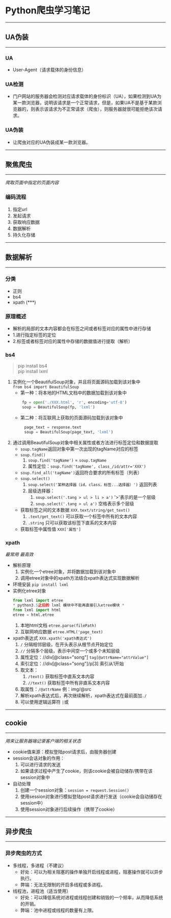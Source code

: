 # Python爬虫学习笔记

---

## UA伪装

---

### UA
+ User-Agent（请求载体的身份信息）<br>
### UA检测
+ 门户网站的服务器会检测对应请求载体的身份标识（UA），如果检测到UA为某一款浏览器，说明该请求是一个正常请求，但是，如果UA不是基于某款浏览器的，则表示该请求为不正常请求（爬虫），则服务器就很可能拒绝该次请求。<br>
### UA伪装
+ 让爬虫对应的UA伪装成某一款浏览器。<br>

---

## 聚焦爬虫

---

*爬取页面中指定的页面内容*
### 编码流程
1. 指定url
2. 发起请求
3. 获取响应数据
4. 数据解析
5. 持久化存储

---

## 数据解析

---

### 分类
+ 正则
+ bs4
+ xpath (***)

### 原理概述
+ 解析的局部的文本内容都会在标签之间或者标签对应的属性中进行存储
+ 1.进行指定标签的定位
+ 2.标签或者标签对应的属性中存储的数据值进行提取（解析）

### bs4
> pip install bs4<br>
> pip install lxml<br>
1. 实例化一个BeautifulSoup对象，并且将页面源码加载到该对象中<br>
`from bs4 import BeautifulSoup`
    + 第一种：将本地的HTML文档中的数据加载到该对象中<br>
    ```python
        fp = open('./XXX.html', 'r', encoding='utf-8')
        soup = BeautifulSoup(fp, 'lxml')
    ```
    + 第二种：将互联网上获取的页面源码加载到该对象中<br>
   ```python
        page_text = response.text
        soup = BeautifulSoup(page_text, 'lxml')
   ```
2. 通过调用BeautifulSoup对象中相关属性或者方法进行标签定位和数据提取<br>
   + `soup.tagName`返回对象中第一次出现的tagName对应的标签
   + `soup.find()`
      1. `soup.find('tagName')` = `soup.tagName`
      2. 属性定位：`soup.find('tagName', class_/id/attr='XXX')`
   + `soup.find_all('tagName')`返回符合要求的所有标签（列表）
   + `soup.select()`
      1. `soup.select('某种选择器（id，class，标签...选择器）')` 返回列表
      2. 层级选择器：
         1. `soup.select('.tang > ul > li > a')` '>'表示的是一个层级
         2. `soup.select('.tang > ul a')` 空格表示多个层级
   + 获取标签之间的文本数据 `XXX.text/string/get_text()`
      1. `.text/get_text()` 可以获取一个标签中所有的文本内容
      2. `.string` 只可以获取该标签下直系的文本内容
   + 获取标签中属性值 `XXX['属性']`

### xpath
*最常用 最高效*
+ 解析原理
  1. 实例化一个etree对象，并将数据加载到该对象中
  2. 调用etree对象中的xpath方法结合xpath表达式实现数据解析
+ 环境安装 `pip install lxml`
+ 实例化etree对象
    ```python
    from lxml import etree
    * python3.5之后的 lxml 模块中不能再直接引入etree模块 *
    from lxml import html
    etree = html.etree
    ```
    1. 本地html文档 `etree.parse(filePath)`
    2. 互联网响应数据 `etree.HTML('page_text)`
+ xpath表达式 `XXX.xpath('xpath表达式')`
    1. `/` 分隔相邻层级，在开头表示从根节点开始定位
    2. `//` 分隔多个层级，表示中间空一个或多个未知层级
    3. 属性定位：//div[@class="song"] `tag[@attrName="attrValue"]`
    4. 索引定位：//div[@class="song"]/p[3] 索引从1开始
    5. 取文本：
        1. `/text()` 获取标签中直系文本内容
        2. `//text()` 获取标签中所有非直系文本内容
    6. 取属性：`/@attrName` 例：img/@src
    7. 解析xpath表达式后，再次继续解析，xpath表达式在最前面加`./`
    8. 可以使用逻辑运算符 `|`或

---

## cookie

---

*用来让服务器端记录客户端的相关状态*
+ cookie值来源：模拟登陆post请求后，由服务器创建
+ session会话对象的作用：
    1. 可以进行请求的发送
    2. 如果请求过程中产生了cookie，则该cookie会被自动储存/携带在该session对象中
+ 自动处理
    1. 创建一个session对象：`session = request.Session()`
    2. 使用session对象进行模拟登陆post请求进行发送（cookie会自动储存在session中）
    3. 使用session对象进行后续操作（携带了cookie）

---

## 异步爬虫

---

### 异步爬虫的方式
+ 多线程，多进程（不建议）
    + 好处：可以为相关阻塞的操作单独开启线程或进程，阻塞操作就可以异步执行。
    + 弊端：无法无限制的开启多线程或多进程。
+ 线程池，进程池（适当使用）
    + 好处：可以降低系统对进程或线程创建和销毁的一个频率，从而降低系统的开销。
    + 弊端：池中进程或线程的数量有上限。

